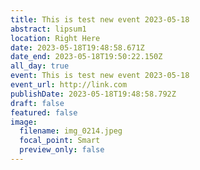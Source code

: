 ```yaml
---
title: This is test new event 2023-05-18
abstract: lipsum1
location: Right Here
date: 2023-05-18T19:48:58.671Z
date_end: 2023-05-18T19:50:22.150Z
all_day: true
event: This is test new event 2023-05-18
event_url: http://link.com
publishDate: 2023-05-18T19:48:58.792Z
draft: false
featured: false
image:
  filename: img_0214.jpeg
  focal_point: Smart
  preview_only: false
---
```

